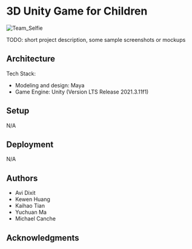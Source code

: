 # 3D Unity Game for Children

![Team_Selfie](https://user-images.githubusercontent.com/59535829/192889399-115d7143-0f5a-488e-93a6-5884dcd9c3d0.jpg)

TODO: short project description, some sample screenshots or mockups

## Architecture

Tech Stack:
- Modeling and design: Maya
- Game Engine: Unity (Version LTS Release 2021.3.11f1)

## Setup

N/A

## Deployment

N/A

## Authors

* Avi Dixit
* Kewen Huang
* Kaihao Tian
* Yuchuan Ma
* Michael Canche

## Acknowledgments
